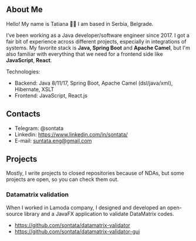 ## About Me

Hello! My name is Tatiana 👩‍💻 I am based in Serbia, Belgrade.

I’ve been working as a Java developer/software engineer since 2017. I got a fair bit of experience across different projects, especially in integrations of systems. My favorite stack is **Java, Spring Boot** and **Apache Camel**, but I'm also familiar with everything that we need for a frontend side like **JavaScript**, **React**.

Technologies:
- Backend: Java 8/11/17, Spring Boot, Apache Camel (dsl/java/xml), Hibernate, XSLT
- Frontend: JavaScript, React.js

## Contacts
- Telegram: @sontata
- Linkedin: https://www.linkedin.com/in/sontata/
- E-mail: suntata.eng@gmail.com

## Projects
Mostly, I write projects to closed repositories because of NDAs, but some projects are open, so you can check them out.

### Datamatrix validation

When I worked in Lamoda company, I designed and developed an open-source library and a JavaFX application to validate DataMatrix codes.
- https://github.com/sontata/datamatrix-validator
- https://github.com/sontata/datamatrix-validator-gui

